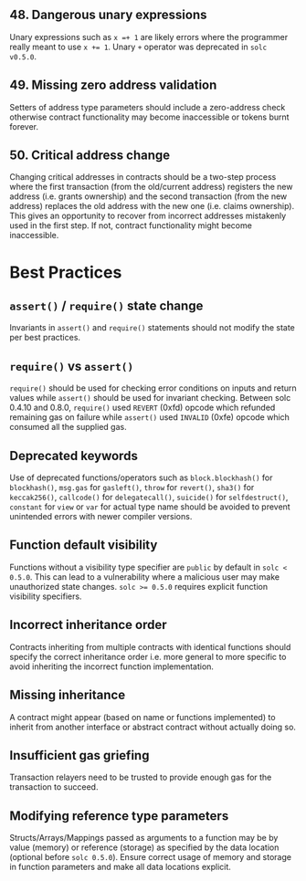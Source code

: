 ## 48. Dangerous unary expressions

Unary expressions such as `x =+ 1` are likely errors where the programmer really meant to use `x += 1`. Unary `+` operator was deprecated in `solc v0.5.0`.

## 49. Missing zero address validation

Setters of address type parameters should include a zero-address check otherwise contract functionality may become inaccessible or tokens burnt forever.

## 50. Critical address change

Changing critical addresses in contracts should be a two-step process where the first transaction (from the old/current address) registers the new address (i.e. grants ownership) and the second transaction (from the new address) replaces the old address with the new one (i.e. claims ownership). This gives an opportunity to recover from incorrect addresses mistakenly used in the first step. If not, contract functionality might become inaccessible.

# Best Practices

## `assert()` / `require()` state change

Invariants in `assert()` and `require()` statements should not modify the state per best practices.

## `require()` vs `assert()`

`require()` should be used for checking error conditions on inputs and return values while `assert()` should be used for invariant checking. Between solc 0.4.10 and 0.8.0, `require()` used `REVERT` (0xfd) opcode which refunded remaining gas on failure while `assert()` used `INVALID` (0xfe) opcode which consumed all the supplied gas.

## Deprecated keywords

Use of deprecated functions/operators such as `block.blockhash()` for `blockhash()`, `msg.gas` for `gasleft()`, `throw` for `revert()`, `sha3()` for `keccak256()`, `callcode()` for `delegatecall()`, `suicide()` for `selfdestruct()`, `constant` for `view` or `var` for actual type name should be avoided to prevent unintended errors with newer compiler versions.

## Function default visibility

Functions without a visibility type specifier are `public` by default in `solc < 0.5.0`. This can lead to a vulnerability where a malicious user may make unauthorized state changes. `solc >= 0.5.0` requires explicit function visibility specifiers.

## Incorrect inheritance order

Contracts inheriting from multiple contracts with identical functions should specify the correct inheritance order i.e. more general to more specific to avoid inheriting the incorrect function implementation.

## Missing inheritance

A contract might appear (based on name or functions implemented) to inherit from another interface or abstract contract without actually doing so.

## Insufficient gas griefing

Transaction relayers need to be trusted to provide enough gas for the transaction to succeed.

## Modifying reference type parameters

Structs/Arrays/Mappings passed as arguments to a function may be by value (memory) or reference (storage) as specified by the data location (optional before `solc 0.5.0`). Ensure correct usage of memory and storage in function parameters and make all data locations explicit.
